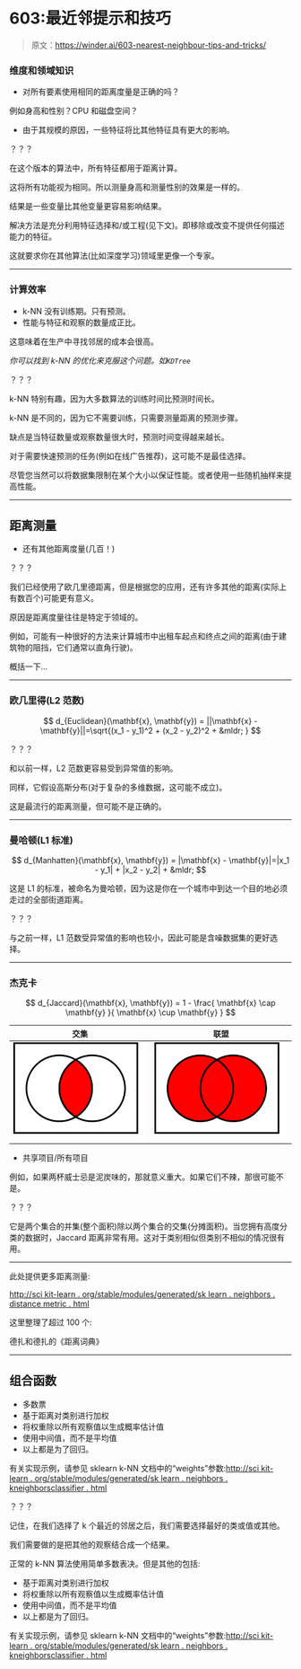 # 603:最近邻提示和技巧

> 原文：<https://winder.ai/603-nearest-neighbour-tips-and-tricks/>

### 维度和领域知识

*   对所有要素使用相同的距离度量是正确的吗？

例如身高和性别？CPU 和磁盘空间？

*   由于其规模的原因，一些特征将比其他特征具有更大的影响。

？？？

在这个版本的算法中，所有特征都用于距离计算。

这将所有功能视为相同。所以测量身高和测量性别的效果是一样的。

结果是一些变量比其他变量更容易影响结果。

解决方法是充分利用特征选择和/或工程(见下文)。即移除或改变不提供任何描述能力的特征。

这就要求你在其他算法(比如深度学习)领域里更像一个专家。

* * *

### 计算效率

*   k-NN 没有训练期。只有预测。
*   性能与特征和观察的数量成正比。

这意味着在生产中寻找邻居的成本会很高。

*你可以找到 k-NN 的优化来克服这个问题。如`KDTree`*

？？？

k-NN 特别有趣，因为大多数算法的训练时间比预测时间长。

k-NN 是不同的，因为它不需要训练，只需要测量距离的预测步骤。

缺点是当特征数量或观察数量很大时，预测时间变得越来越长。

对于需要快速预测的任务(例如在线广告推荐)，这可能不是最佳选择。

尽管您当然可以将数据集限制在某个大小以保证性能。或者使用一些随机抽样来提高性能。

* * *

## 距离测量

*   还有其他距离度量(几百！)

？？？

我们已经使用了欧几里德距离，但是根据您的应用，还有许多其他的距离(实际上有数百个)可能更有意义。

原因是距离度量往往是特定于领域的。

例如，可能有一种很好的方法来计算城市中出租车起点和终点之间的距离(由于建筑物的阻挡，它们通常以直角行驶)。

概括一下&mldr;

* * *

### 欧几里得(L2 范数)

$$ d_{Euclidean}(\mathbf{x}, \mathbf{y}) = ||\mathbf{x} - \mathbf{y}||=\sqrt{(x_1 - y_1)^2 + (x_2 - y_2)^2 + &mldr; } $$

？？？

和以前一样，L2 范数更容易受到异常值的影响。

同样，它假设高斯分布(对于复杂的多维数据，这可能不成立)。

这是最流行的距离测量，但可能不是正确的。

* * *

### 曼哈顿(L1 标准)

$$ d_{Manhatten}(\mathbf{x}, \mathbf{y}) = |\mathbf{x} - \mathbf{y}|=|x_1 - y_1| + |x_2 - y_2| + &mldr; $$

这是 L1 的标准，被命名为曼哈顿，因为这是你在一个城市中到达一个目的地必须走过的全部街道距离。

？？？

与之前一样，L1 范数受异常值的影响也较小，因此可能是含噪数据集的更好选择。

* * *

### 杰克卡

$$ d_{Jaccard}(\mathbf{x}, \mathbf{y}) = 1 - \frac{ \mathbf{x} \cap \mathbf{y} }{ \mathbf{x} \cup \mathbf{y} } $$

| 交集 | 联盟 |
| --- | --- |
| ![:scale 66%](img/04634bcfd9fc4e540cab7a71571d4a97.png) | ![:scale 66%](img/c4000e1c24f3e3fcca872d00cebb4ac4.png) |

*   共享项目/所有项目

例如，如果两杯威士忌是泥炭味的，那就意义重大。如果它们不辣，那很可能不是。

？？？

它是两个集合的并集(整个面积)除以两个集合的交集(分摊面积)。当您拥有高度分类的数据时，Jaccard 距离非常有用。这对于类别相似但类别不相似的情况很有用。

* * *

此处提供更多距离测量:

[http://sci kit-learn . org/stable/modules/generated/sk learn . neighbors . distance metric . html](http://scikit-learn.org/stable/modules/generated/sklearn.neighbors.DistanceMetric.html)

这里整理了超过 100 个:

德扎和德扎的《距离词典》

* * *

## 组合函数

*   多数票
*   基于距离对类别进行加权
*   将权重除以所有观察值以生成概率估计值
*   使用中间值，而不是平均值
*   以上都是为了回归。

有关实现示例，请参见 sklearn k-NN 文档中的“weights”参数:[http://sci kit-learn . org/stable/modules/generated/sk learn . neighbors . kneighborsclassifier . html](http://scikit-learn.org/stable/modules/generated/sklearn.neighbors.KNeighborsClassifier.html)

？？？

记住，在我们选择了 k 个最近的邻居之后，我们需要选择最好的类或值或其他。

我们需要做的是把其他的观察结合成一个结果。

正常的 k-NN 算法使用简单多数表决。但是其他的包括:

*   基于距离对类别进行加权
*   将权重除以所有观察值以生成概率估计值
*   使用中间值，而不是平均值
*   以上都是为了回归。

有关实现示例，请参见 sklearn k-NN 文档中的“weights”参数:[http://sci kit-learn . org/stable/modules/generated/sk learn . neighbors . kneighborsclassifier . html](http://scikit-learn.org/stable/modules/generated/sklearn.neighbors.KNeighborsClassifier.html)